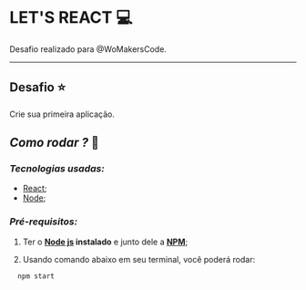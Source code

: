# LET'S REACT 💻
Desafio realizado para @WoMakersCode.

******

## Desafio ⭐️

Crie sua primeira aplicação.

## *Como rodar ?* 🚀
### *Tecnologias usadas:*
- [React](https://pt-br.reactjs.org/);
- [Node](https://nodejs.org/en/);

###  *Pré-requisitos:*
1. Ter o **[Node js](https://nodejs.org/en/) instalado** e junto dele a **[NPM](https://www.npmjs.com/)**;

2. Usando comando abaixo em seu terminal, você poderá rodar:

```
  npm start
```

